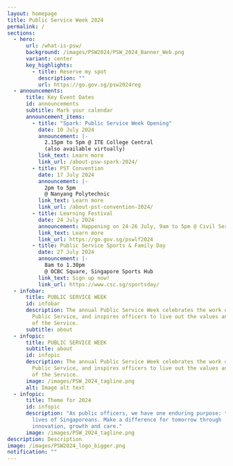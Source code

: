 ```yaml
---
layout: homepage
title: Public Service Week 2024
permalink: /
sections:
  - hero:
      url: /what-is-psw/
      background: /images/PSW2024/PSW_2024_Banner_Web.png
      variant: center
      key_highlights:
        - title: Reserve my spot
          description: ""
          url: https://go.gov.sg/psw2024reg
  - announcements:
      title: Key Event Dates
      id: announcements
      subtitle: Mark your calendar
      announcement_items:
        - title: "Spark: Public Service Week Opening"
          date: 10 July 2024
          announcement: |-
            2.15pm to 5pm @ ITE College Central
            (also available virtually)
          link_text: Learn more
          link_url: /about-psw-spark-2024/
        - title: PST Convention
          date: 17 July 2024
          announcement: |-
            2pm to 5pm
            @ Nanyang Polytechnic
          link_text: Learn more
          link_url: /about-pst-convention-2024/
        - title: Learning Festival
          date: 24 July 2024
          announcement: Happening on 24-26 July, 9am to 5pm @ Civil Service College
          link_text: Learn more
          link_url: https://go.gov.sg/pswlf2024
        - title: Public Service Sports & Family Day
          date: 27 July 2024
          announcement: |-
            8am to 1.30pm
            @ OCBC Square, Singapore Sports Hub
          link_text: Sign up now!
          link_url: https://www.csc.sg/sportsday/
  - infobar:
      title: PUBLIC SERVICE WEEK
      id: infobar
      description: The annual Public Service Week celebrates the work of the Singapore
        Public Service, and inspires officers to live out the values and ethos
        of the Service.
      subtitle: about
  - infopic:
      title: PUBLIC SERVICE WEEK
      subtitle: about
      id: infopic
      description: The annual Public Service Week celebrates the work of the Singapore
        Public Service, and inspires officers to live out the values and ethos
        of the Service.
      image: /images/PSW_2024_tagline.png
      alt: Image alt text
  - infopic:
      title: Theme for 2024
      id: infopic
      description: "As public officers, we have one enduring purpose: to improve the
        lives of Singaporeans. Make a difference for tomorrow through
        innovation, growth and care."
      image: /images/PSW_2024_tagline.png
description: Description
image: /images/PSW2024_logo_bigger.png
notification: ""
---
```

